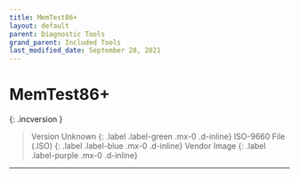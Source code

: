 ```yaml
---
title: MemTest86+
layout: default
parent: Diagnostic Tools
grand_parent: Included Tools
last_modified_date: September 28, 2021
---
```


# MemTest86+

{: .incversion }
> Version Unknown
> {: .label .label-green .mx-0 .d-inline}
> ISO-9660 File (.ISO)
> {: .label .label-blue .mx-0 .d-inline}
> Vendor Image
> {: .label .label-purple .mx-0 .d-inline}

---

